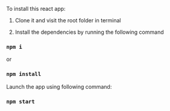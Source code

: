 To install this react app:

1) Clone it and visit the root folder in terminal

2) Install the dependencies by running the following command
### `npm i`
or
### `npm install`

Launch the app using following command: 
### `npm start`
